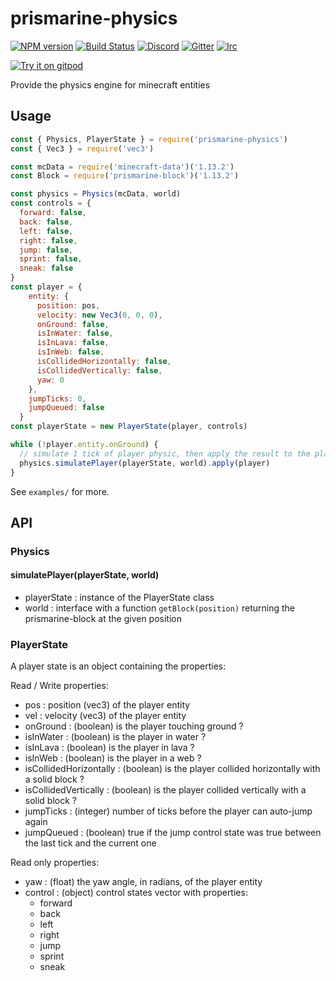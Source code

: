 # prismarine-physics

[![NPM version](https://img.shields.io/npm/v/prismarine-physics.svg)](http://npmjs.com/package/prismarine-physics)
[![Build Status](https://github.com/PrismarineJS/prismarine-physics/workflows/CI/badge.svg)](https://github.com/PrismarineJS/prismarine-physics/actions?query=workflow%3A%22CI%22)
[![Discord](https://img.shields.io/badge/chat-on%20discord-brightgreen.svg)](https://discord.gg/GsEFRM8)
[![Gitter](https://img.shields.io/badge/chat-on%20gitter-brightgreen.svg)](https://gitter.im/PrismarineJS/general)
[![Irc](https://img.shields.io/badge/chat-on%20irc-brightgreen.svg)](https://irc.gitter.im/)

[![Try it on gitpod](https://img.shields.io/badge/try-on%20gitpod-brightgreen.svg)](https://gitpod.io/#https://github.com/PrismarineJS/prismarine-physics)

Provide the physics engine for minecraft entities

## Usage

```js
const { Physics, PlayerState } = require('prismarine-physics')
const { Vec3 } = require('vec3')

const mcData = require('minecraft-data')('1.13.2')
const Block = require('prismarine-block')('1.13.2')

const physics = Physics(mcData, world)
const controls = {
  forward: false,
  back: false,
  left: false,
  right: false,
  jump: false,
  sprint: false,
  sneak: false
}
const player = {
    entity: {
      position: pos,
      velocity: new Vec3(0, 0, 0),
      onGround: false,
      isInWater: false,
      isInLava: false,
      isInWeb: false,
      isCollidedHorizontally: false,
      isCollidedVertically: false,
      yaw: 0
    },
    jumpTicks: 0,
    jumpQueued: false
  }
const playerState = new PlayerState(player, controls)

while (!player.entity.onGround) {
  // simulate 1 tick of player physic, then apply the result to the player
  physics.simulatePlayer(playerState, world).apply(player)
}
```

See `examples/` for more.


## API

### Physics

#### simulatePlayer(playerState, world)
- playerState : instance of the PlayerState class
- world : interface with a function `getBlock(position)` returning the prismarine-block at the given position

### PlayerState

A player state is an object containing the properties:

Read / Write properties:
- pos : position (vec3) of the player entity
- vel : velocity (vec3) of the player entity
- onGround : (boolean) is the player touching ground ?
- isInWater : (boolean) is the player in water ?
- isInLava : (boolean) is the player in lava ?
- isInWeb : (boolean) is the player in a web ?
- isCollidedHorizontally : (boolean) is the player collided horizontally with a solid block ?
- isCollidedVertically : (boolean) is the player collided vertically with a solid block ?
- jumpTicks : (integer) number of ticks before the player can auto-jump again
- jumpQueued : (boolean) true if the jump control state was true between the last tick and the current one

Read only properties:
- yaw : (float) the yaw angle, in radians, of the player entity
- control : (object) control states vector with properties:
  - forward
  - back
  - left
  - right
  - jump
  - sprint
  - sneak
